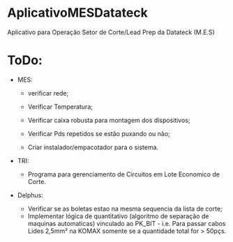 ﻿# AplicativoMESDatateck
Aplicativo para Operação Setor de Corte/Lead Prep da Datateck (M.E.S)

# ToDo:
- MES:
    - verificar rede;
    - Verificar Temperatura;
    
    - Verificar caixa robusta para montagem dos dispositivos;
    - Verificar Pds repetidos se estão puxando ou não;
    - Criar instalador/empacotador para o sistema.
    
- TRI:
    - Programa para gerenciamento de Circuitos em Lote Economico de Corte.

- Delphus:
    - Verificar se as boletas estao na mesma sequencia da lista de corte;
    - Implementar lógica de quantitativo (algoritmo de separação de maquinas automaticas) vinculado ao PK_BIT - i.e. Para passar cabos Lides 2,5mm² na KOMAX somente se a quantidade total for > 50pçs.
